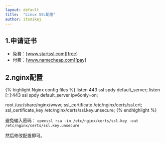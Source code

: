 ```yaml
---
layout: default
title:  "Linux SSL配置"
author: itsmikej
---
```


## 1.申请证书

* 免费：[www.startssl.com][free]
* 付费：[www.namecheap.com][pay]

## 2.nginx配置

{% highlight Nginx config files %}
listen 443 ssl spdy default_server;
listen [::]:443 ssl spdy default_server ipv6only=on;

root /usr/share/nginx/www;
ssl_certificate /etc/nginx/certs/ssl.crt;
ssl_certificate_key /etc/nginx/certs/ssl.key.unsecure;
{% endhighlight %}

避免输入密码：
`openssl rsa -in /etc/nginx/certs/ssl.key -out /etc/nginx/certs/ssl.key.unsecure`

然后修改配置即可。

[free]: http://www.startssl.com/ "free"
[pay]: https://www.namecheap.com/security/ssl-certificates/comodo/positivessl.aspx
